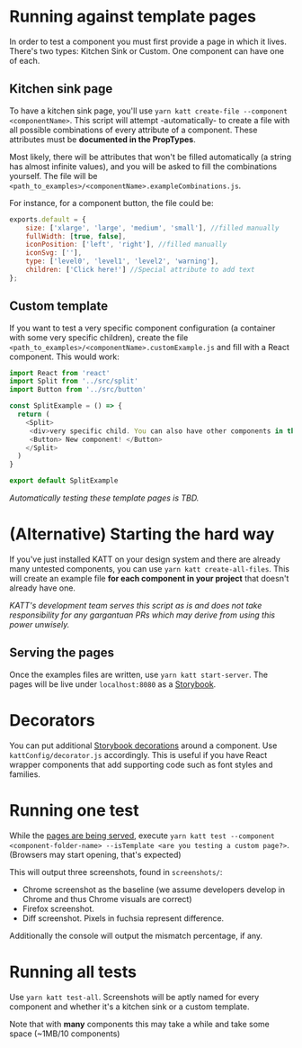 
# Running against template pages

In order to test a component you must first provide a page in which it lives. There's two types: Kitchen Sink or Custom. One component can have one of each.

## Kitchen sink page

To have a kitchen sink page, you'll use `yarn katt create-file --component <componentName>`. This script will attempt -automatically- to create a file with all possible combinations of every attribute of a component. These attributes must be **documented in the PropTypes**.

Most likely, there will be attributes that won't be filled automatically (a string has almost infinite values), and you will be asked to fill the combinations yourself. The file will be `<path_to_examples>/<componentName>.exampleCombinations.js`.

For instance, for a component button, the file could be:

```javascript
exports.default = {
    size: ['xlarge', 'large', 'medium', 'small'], //filled manually
    fullWidth: [true, false],
    iconPosition: ['left', 'right'], //filled manually
    iconSvg: [''],
    type: ['level0', 'level1', 'level2', 'warning'],
    children: ['Click here!'] //Special attribute to add text
};
```

## Custom template

If you want to test a very specific component configuration (a container with some very specific children), create the file `<path_to_examples>/<componentName>.customExample.js` and fill with a React component. This would work: 

```javascript
import React from 'react'
import Split from '../src/split'
import Button from '../src/button'

const SplitExample = () => {
  return (
    <Split>
     <div>very specific child. You can also have other components in this template</div>
     <Button> New component! </Button>
    </Split>
  )
}

export default SplitExample
```

*Automatically testing these template pages is TBD.*

# (Alternative) Starting the hard way
If you've just installed KATT on your design system and there are already many untested components, you can use `yarn katt create-all-files`. This will create an example file **for each component in your project** that doesn't already have one.

*KATT's development team serves this script as is and does not take responsibility for any gargantuan PRs which may derive from using this power unwisely.*

## <a name="serving-pages"></a>Serving the pages

Once the examples files are written, use `yarn katt start-server`. The pages will be live under `localhost:8080` as a [Storybook](https://storybook.js.org).

# Decorators

You can put additional [Storybook decorations](https://storybook.js.org/basics/writing-stories/#using-decorators) around a component. Use `kattConfig/decorator.js` accordingly. This is useful if you have React wrapper components that add supporting code such as font styles and families.

# Running one test

While the [pages are being served](#serving-pages), execute `yarn katt test --component <component-folder-name> --isTemplate <are you testing a custom page?>`. (Browsers may start opening, that's expected)

This will output three screenshots, found in `screenshots/`:
* Chrome screenshot as the baseline (we assume developers develop in Chrome and thus Chrome visuals are correct)
* Firefox screenshot.
* Diff screenshot. Pixels in fuchsia represent difference.

Additionally the console will output the mismatch percentage, if any.

# Running all tests

Use `yarn katt test-all`. Screenshots will be aptly named for every component and whether it's a kitchen sink or a custom template.

Note that with **many** components this may take a while and take some space (~1MB/10 components)
